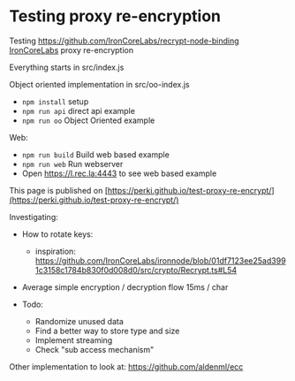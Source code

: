 # Testing proxy re-encryption


Testing https://github.com/IronCoreLabs/recrypt-node-binding [IronCoreLabs](https://github.com/IronCoreLabs) proxy re-encryption

Everything starts in src/index.js

Object oriented implementation in src/oo-index.js

- `npm install` setup
- `npm run api` direct api example
- `npm run oo` Object Oriented example

Web:

- `npm run build` Build web based example
- `npm run web` Run webserver 
- Open https://l.rec.la:4443 to see web based example 

This page is published on [https://perki.github.io/test-proxy-re-encrypt/](https://perki.github.io/test-proxy-re-encrypt/)

Investigating: 
- How to rotate keys: 
  - inspiration: https://github.com/IronCoreLabs/ironnode/blob/01df7123ee25ad3991c3158c1784b830f0d008d0/src/crypto/Recrypt.ts#L54

- Average simple encryption / decryption flow 15ms / char

- Todo: 
  - Randomize unused data 
  - Find a better way to store type and size 
  - Implement streaming 
  - Check "sub access mechanism" 

Other implementation to look at: https://github.com/aldenml/ecc

